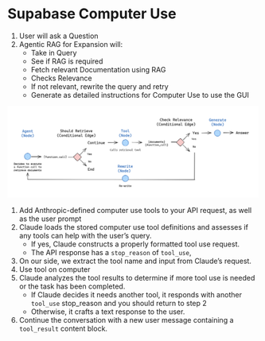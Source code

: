 # Supabase Computer Use

1. User will ask a Question
2. Agentic RAG for Expansion will:
   - Take in Query
   - See if RAG is required
   - Fetch relevant Documentation using RAG
   - Checks Relevance
   - If not relevant, rewrite the query and retry
   - Generate as detailed instructions for Computer Use to use the GUI

![img.png](assets/img.png)

1. Add Anthropic-defined computer use tools to your API request, as well as the user prompt
2. Claude loads the stored computer use tool definitions and assesses if any tools can help with the user’s query.
   - If yes, Claude constructs a properly formatted tool use request.
   - The API response has a `stop_reason` of `tool_use`,
3. On our side, we extract the tool name and input from Claude’s request.
4. Use tool on computer
5. Claude analyzes the tool results to determine if more tool use is needed or the task has been completed.
   - If Claude decides it needs another tool, it responds with another `tool_use` stop_reason and you should return to step 2
   - Otherwise, it crafts a text response to the user.
6. Continue the conversation with a new user message containing a `tool_result` content block.
